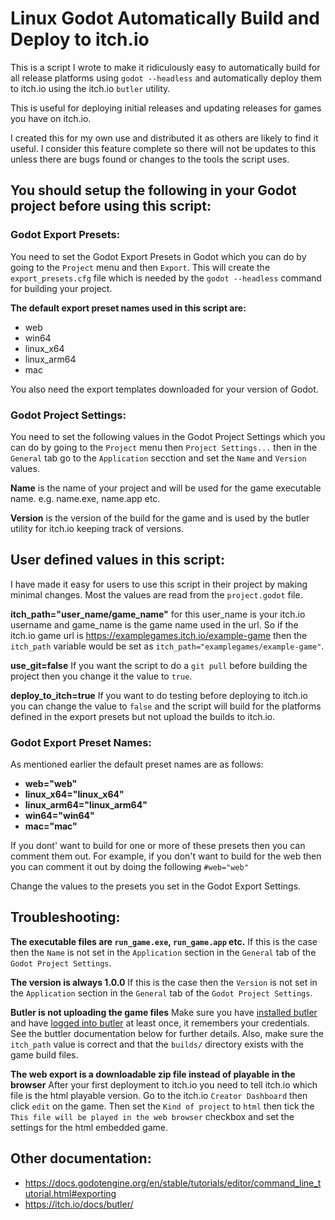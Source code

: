 # Linux Godot Automatically Build and Deploy to itch.io

This is a script I wrote to make it ridiculously easy to automatically build for all release platforms using ```godot --headless``` and automatically deploy them to itch.io using the itch.io ```butler``` utility.

This is useful for deploying initial releases and updating releases for games you have on itch.io.

I created this for my own use and distributed it as others are likely to find it useful. I consider this feature complete so there will not be updates to this unless there are bugs found or changes to the tools the script uses.

## You should setup the following in your Godot project before using this script:
### Godot Export Presets:
You need to set the Godot Export Presets in Godot which you can do by going to the ```Project``` menu and then ```Export```. This will create the ```export_presets.cfg``` file which is needed by the ```godot --headless``` command for building your project.

**The default export preset names used in this script are:**
* web
* win64
* linux_x64
* linux_arm64
* mac
  
You also need the export templates downloaded for your version of Godot.

### Godot Project Settings:
You need to set the following values in the Godot Project Settings which you can do by going to the ```Project``` menu then ```Project Settings...``` then in the ```General``` tab go to the ```Application``` secction and set the ```Name``` and ```Version``` values.

**Name** is the name of your project and will be used for the game executable name. e.g. name.exe, name.app etc.

**Version** is the version of the build for the game and is used by the butler utility for itch.io keeping track of versions.

## User defined values in this script:
I have made it easy for users to use this script in their project by making minimal changes. Most the values are read from the ```project.godot``` file.

**itch_path="user_name/game_name"** for this user_name is your itch.io username and game_name is the game name used in the url. So if the itch.io game url is https://examplegames.itch.io/example-game then the ```itch_path``` variable would be set as ```itch_path="examplegames/example-game"```.

**use_git=false** If you want the script to do a ```git pull``` before building the project then you change it the value to ```true```.

**deploy_to_itch=true** If you want to do testing before deploying to itch.io you can change the value to ```false``` and the script will build for the platforms defined in the export presets but not upload the builds to itch.io.

### Godot Export Preset Names:

As mentioned earlier the default preset names are as follows:

* **web="web"**
* **linux_x64="linux_x64"**
* **linux_arm64="linux_arm64"**
* **win64="win64"**
* **mac="mac"**

If you dont' want to build for one or more of these presets then you can comment them out. For example, if you don't want to build for the web then you can comment it out by doing the following ```#web="web"```

Change the values to the presets you set in the Godot Export Settings.

## Troubleshooting:

**The executable files are ```run_game.exe```, ```run_game.app``` etc.** If this is the case then the ```Name``` is not set in the ```Application``` section in the ```General``` tab of the ```Godot Project Settings```.

**The version is always 1.0.0** If this is the case then the ```Version``` is not set in the ```Application``` section in the ```General``` tab of the ```Godot Project Settings```.

**Butler is not uploading the game files** Make sure you have [installed butler](https://itch.io/docs/butler/installing.html) and have [logged into butler](https://itch.io/docs/butler/login.html) at least once, it remembers your credentials. See the buttler documentation below for further details. Also, make sure the ```itch_path``` value is correct and that the ```builds/``` directory exists with the game build files.

**The web export is a downloadable zip file instead of playable in the browser** After your first deployment to itch.io you need to tell itch.io which file is the html playable version. Go to the itch.io ```Creator Dashboard``` then click ```edit``` on the game. Then set the ```Kind of project``` to ```html``` then tick the ```This file will be played in the web browser``` checkbox and set the settings for the html embedded game.

## Other documentation:

* https://docs.godotengine.org/en/stable/tutorials/editor/command_line_tutorial.html#exporting
* https://itch.io/docs/butler/
